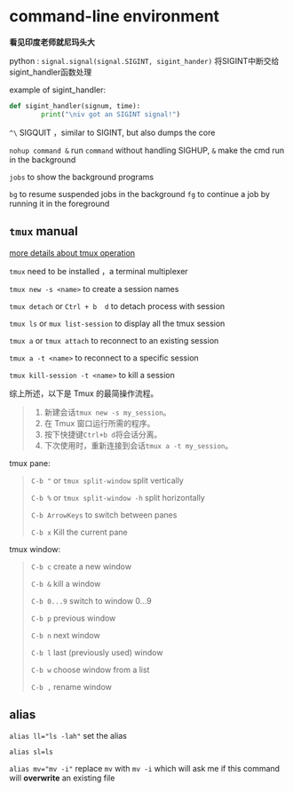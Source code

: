 # command-line environment

**看见印度老师就尼玛头大**

python : `signal.signal(signal.SIGINT, sigint_hander)` 将SIGINT中断交给sigint_handler函数处理

example of sigint_handler:

```python
def sigint_handler(signum, time):
        print("\niv got an SIGINT signal!")
```

`^\` SIGQUIT ，similar to SIGINT, but also dumps the core

`nohup command &` run `command` without handling SIGHUP,  `&` make the cmd run in the background

`jobs` to show the background programs

`bg` to resume suspended jobs in the background `fg` to continue a job by running it in the foreground

## `tmux` manual

[more details about tmux operation](https://gist.github.com/andreyvit/2921703)

`tmux`  need to be installed ，a terminal multiplexer 

`tmux new -s <name>` to create a session names <name>

`tmux detach` or `Ctrl + b  d` to detach process with session

`tmux ls` or `mux list-session` to display all the tmux session

`tmux a` or `tmux attach` to reconnect to an existing session

`tmux a -t <name>` to reconnect to  a specific session

`tmux kill-session -t <name>`   to kill a session

综上所述，以下是 Tmux 的最简操作流程。

> 1. 新建会话`tmux new -s my_session`。
> 2. 在 Tmux 窗口运行所需的程序。
> 3. 按下快捷键`Ctrl+b d`将会话分离。
> 4. 下次使用时，重新连接到会话`tmux a -t my_session`。

tmux pane:

> `C-b "` or `tmux split-window` 			split vertically
>
> `C-b %` or `tmux split-window -h` 	 split horizontally
>
> `C-b ArrowKeys`									to switch between panes
>
> `C-b x`		Kill the current pane

tmux window:

> `C-b c` 		create a new window
>
> `C-b &` 		kill a window
>
> `C-b 0...9` switch to window 0...9
>
> `C-b p`		previous window
>
> `C-b n`		next window
>
> `C-b l`		last (previously used) window
>
> `C-b w` 		choose window from a list
>
> `C-b ,` 		rename window
>
> 



## alias

`alias ll="ls -lah"` set the alias

`alias sl=ls` 

`alias mv="mv -i"` replace `mv` with `mv -i` which will ask me if this command will **overwrite** an existing file 



